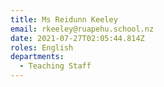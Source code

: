 ```yaml
---
title: Ms Reidunn Keeley
email: rkeeley@ruapehu.school.nz
date: 2021-07-27T02:05:44.814Z
roles: English
departments:
  - Teaching Staff
---
```


